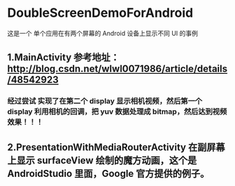 # DoubleScreenDemoForAndroid
这是一个 单个应用在有两个屏幕的 Android 设备上显示不同 UI 的事例

## 1.MainActivity 参考地址：http://blog.csdn.net/wlwl0071986/article/details/48542923

### 经过尝试 实现了在第二个 display 显示相机视频，然后第一个 display 利用相机的回调，把 yuv 数据处理成 bitmap，然后达到视频效果！！！

## 2.PresentationWithMediaRouterActivity  在副屏幕上显示 surfaceView 绘制的魔方动画，这个是 AndroidStudio 里面，Google 官方提供的例子。
